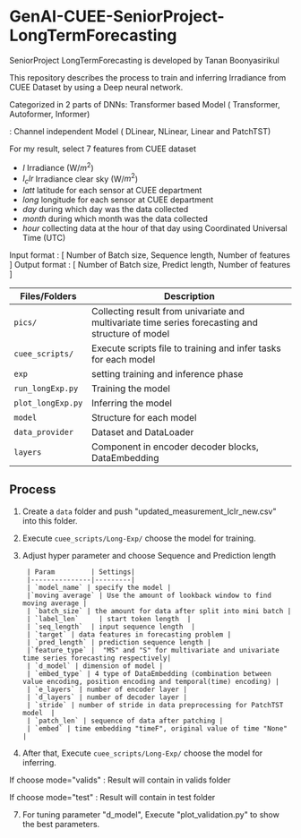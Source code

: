 # GenAI-CUEE-SeniorProject-LongTermForecasting
SeniorProject LongTermForecasting is developed by Tanan Boonyasirikul

This repository describes the process to train and inferring Irradiance from CUEE Dataset by using a Deep neural network.

Categorized in 2 parts of DNNs: Transformer based Model ( Transformer, Autoformer, Informer)
                               
: Channel independent Model ( DLinear, NLinear, Linear and PatchTST)

For my result, select 7 features from CUEE dataset

- $I$ Irradiance (W/$m^2$)
- $I_clr$ Irradiance clear sky (W/$m^2$)
- $latt$ latitude for each sensor at CUEE department  
- $long$ longitude for each sensor at CUEE department  
- $day$ during which day was the data collected
- $month$ during which month was the data collected
- $hour$ collecting data at the hour of that day using Coordinated Universal Time (UTC)

Input format  : [ Number of Batch size, Sequence length, Number of features ]
Output format : [ Number of Batch size, Predict length, Number of features ]

| Files/Folders | Description |
|---------------|-------------|
|`pics/`     | Collecting result from univariate and multivariate time series forecasting and structure of model |
| `cuee_scripts/` | Execute scripts file to training and infer tasks for each model | 
|`exp` |  setting training and inference phase | 
| `run_longExp.py`| Training the model |
| `plot_longExp.py`| Inferring the model |
|`model` |  Structure for each model | 
|`data_provider` |  Dataset and DataLoader | 
|`layers` | Component in encoder decoder blocks, DataEmbedding | 


## Process

1. Create a `data` folder  and push "updated_measurement_Iclr_new.csv" into this folder.
2. Execute `cuee_scripts/Long-Exp/` choose the model for training.
3. Adjust hyper parameter and choose Sequence and Prediction length
   
        | Param         | Settings|
        |---------------|---------|
        | `model_name` | specify the model | 
        |`moving average` | Use the amount of lookback window to find moving average |
        | `batch_size` | the amount for data after split into mini batch | 
        | `label_len`     | start token length  | 
        | `seq_length`  | input sequence length  |
        | `target` | data features in forecasting problem | 
        | `pred_length` | prediction sequence length | 
        |`feature_type` |  "MS" and "S" for multivariate and univariate time series forecasting respectively|
        | `d_model` | dimension of model |
        | `embed_type` | 4 type of DataEmbedding (combination between value encoding, position encoding and temporal(time) encoding) |
        | `e_layers` | number of encoder layer |
        | `d_layers` | number of decoder layer |
        | `stride` | number of stride in data preprocessing for PatchTST model  | 
        | `patch_len` | sequence of data after patching |
        | `embed` | time embedding "timeF", original value of time "None" |
   
5. After that, Execute `cuee_scripts/Long-Exp/` choose the model for inferring.

  If choose mode="valids" : Result will contain in valids folder

  If choose mode="test"   : Result will contain in test folder 

7. For tuning parameter "d_model", Execute "plot_validation.py" to show the best parameters.
